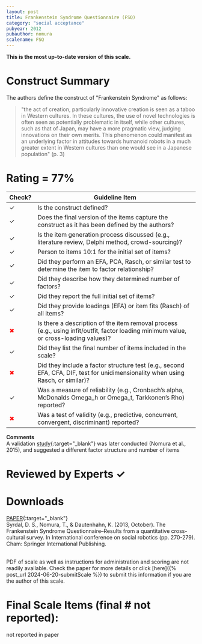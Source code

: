 ```yaml
---
layout: post
title: Frankenstein Syndrome Questionnaire (FSQ)
category: "social acceptance"
pubyear: 2012
pubauthor: nomura
scalename: FSQ
---
```


**This is the most up-to-date version of this scale.**

# Construct Summary

The authors define the construct of "Frankenstein Syndrome" as follows:

>"the act of creation, particularly innovative creation is seen as a taboo in Western cultures. In these cultures, the use of novel technologies is often seen as potentially problematic in itself, while other cultures, such as that of Japan, may have a more pragmatic view, judging innovations on their own merits. This phenomenon could manifest as an underlying factor in attitudes towards humanoid robots in a much greater extent in Western cultures than one would see in a Japanese population" (p. 3)

# Rating = 77% 

<table>
  <thead>
    <tr>
      <th>Check?</th>
      <th>Guideline Item</th>
    </tr>
  </thead>
  <tbody>
    <tr>
      <td>&#10003;</td>
      <td>Is the construct defined?</td>
    </tr>
    <tr>
      <td>&#10003;</td>
      <td>Does the final version of the items capture the construct as it has been defined by the authors?</td>
    </tr>
    <tr>
      <td>&#10003;</td>
      <td>Is the item generation process discussed (e.g., literature review, Delphi method, crowd-sourcing)?</td>
    </tr>
    <tr>
      <td>&#10003;</td>
      <td>Person to items 10:1 for the initial set of items?</td>
    </tr>
    <tr>
      <td>&#10003;</td>
      <td>Did they perform an EFA, PCA, Rasch, or similar test to determine the item to factor relationship?</td>
    </tr>
    <tr>
      <td>&#10003;</td>
      <td>Did they describe how they determined number of factors?</td>
    </tr>
    <tr>
      <td>&#10003;</td>
      <td>Did they report the full initial set of items?</td>
    </tr>
    <tr>
      <td>&#10003;</td>
      <td>Did they provide loadings (EFA) or item fits (Rasch) of all items?</td>
    </tr>
    <tr>
      <td style="color: red;">&#10006;</td>
      <td>Is there a description of the item removal process (e.g., using infit/outfit, factor loading minimum value, or cross-loading values)?</td>
    </tr>
    <tr>
      <td>&#10003;</td>
      <td>Did they list the final number of items included in the scale?</td>
    </tr>
    <tr>
      <td style="color: red;">&#10006;</td>
      <td>Did they include a factor structure test (e.g., second EFA, CFA, DIF, test for unidimensionality when using Rasch, or similar)?</td>
    </tr>
    <tr>
      <td>&#10003;</td>
      <td>Was a measure of reliability (e.g., Cronbach’s alpha, McDonalds Omega_h or Omega_t, Tarkkonen’s Rho) reported?</td>
    </tr>
    <tr>
      <td style="color: red;">&#10006;</td>
      <td>Was a test of validity (e.g., predictive, concurrent, convergent, discriminant) reported?</td>
    </tr>
  </tbody>
</table>

**Comments**
<br>A validation [study](https://researchprofiles.herts.ac.uk/en/publications/differences-on-social-acceptance-of-humanoid-robots-between-japan){:target="_blank"} was later conducted (Nomura et al., 2015), and suggested a different factor structure and number of items


# Reviewed by Experts &#10003;

# Downloads
[PAPER](https://link.springer.com/chapter/10.1007/978-3-319-02675-6_27){:target="_blank"}
<br>Syrdal, D. S., Nomura, T., & Dautenhahn, K. (2013, October). The Frankenstein Syndrome Questionnaire–Results from a quantitative cross-cultural survey. In International conference on social robotics (pp. 270-279). Cham: Springer International Publishing.

<br>PDF of scale as well as instructions for administration and scoring are not readily available. Check the paper for more details or click [here]({% post_url 2024-06-20-submitScale %}) to submit this information if you are the author of this scale.

# Final Scale Items (final # not reported):

not reported in paper
